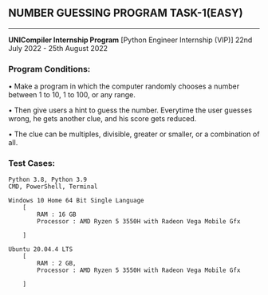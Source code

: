 ## NUMBER GUESSING PROGRAM TASK-1(EASY)
---
**UNICompiler Internship Program**
[Python Engineer Internship (VIP)]
22nd July 2022 - 25th August 2022

### Program Conditions:

•   Make a program in which the computer randomly
    chooses a number between 1 to 10, 1 to 100, or
    any range.

•   Then give users a hint to guess the number.
    Everytime the user guesses wrong, he gets another clue,
    and his score gets reduced.

•   The clue can be multiples, divisible, greater or
    smaller, or a combination of all.

### Test Cases:

```
Python 3.8, Python 3.9
CMD, PowerShell, Terminal

Windows 10 Home 64 Bit Single Language
    [
        RAM : 16 GB
        Processor : AMD Ryzen 5 3550H with Radeon Vega Mobile Gfx

    ]

Ubuntu 20.04.4 LTS
    [
        RAM : 2 GB,
        Processor : AMD Ryzen 5 3550H with Radeon Vega Mobile Gfx

    ]
```